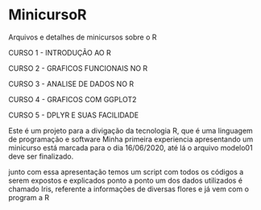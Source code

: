 # MinicursoR
Arquivos e detalhes de minicursos sobre o R

CURSO 1 - INTRODUÇÃO AO R

CURSO 2 - GRAFICOS FUNCIONAIS NO R

CURSO 3 - ANALISE DE DADOS NO R

CURSO 4 - GRAFICOS COM GGPLOT2

CURSO 5 - DPLYR E SUAS FACILIDADE



Este é um projeto para a divigação da tecnologia R, que é uma linguagem de programação e software 
Minha primeira experiencia apresentando um minicurso está marcada para o dia 16/06/2020, até lá o arquivo modelo01 deve ser finalizado.

junto com essa apresentação temos um script com todos os códigos a serem expostos e explicados ponto a ponto
um dos dados utilizados é chamado Iris, referente a informações de diversas flores e já vem com o program a R
